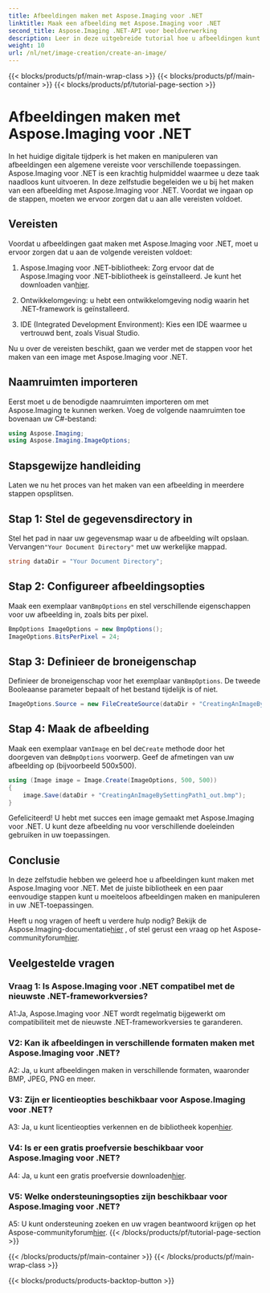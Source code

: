 ```yaml
---
title: Afbeeldingen maken met Aspose.Imaging voor .NET
linktitle: Maak een afbeelding met Aspose.Imaging voor .NET
second_title: Aspose.Imaging .NET-API voor beeldverwerking
description: Leer in deze uitgebreide tutorial hoe u afbeeldingen kunt maken met Aspose.Imaging voor .NET.
weight: 10
url: /nl/net/image-creation/create-an-image/
---
```


{{< blocks/products/pf/main-wrap-class >}}
{{< blocks/products/pf/main-container >}}
{{< blocks/products/pf/tutorial-page-section >}}

# Afbeeldingen maken met Aspose.Imaging voor .NET

In het huidige digitale tijdperk is het maken en manipuleren van afbeeldingen een algemene vereiste voor verschillende toepassingen. Aspose.Imaging voor .NET is een krachtig hulpmiddel waarmee u deze taak naadloos kunt uitvoeren. In deze zelfstudie begeleiden we u bij het maken van een afbeelding met Aspose.Imaging voor .NET. Voordat we ingaan op de stappen, moeten we ervoor zorgen dat u aan alle vereisten voldoet.

## Vereisten

Voordat u afbeeldingen gaat maken met Aspose.Imaging voor .NET, moet u ervoor zorgen dat u aan de volgende vereisten voldoet:

1. Aspose.Imaging voor .NET-bibliotheek: Zorg ervoor dat de Aspose.Imaging voor .NET-bibliotheek is geïnstalleerd. Je kunt het downloaden van[hier](https://releases.aspose.com/imaging/net/).

2. Ontwikkelomgeving: u hebt een ontwikkelomgeving nodig waarin het .NET-framework is geïnstalleerd.

3. IDE (Integrated Development Environment): Kies een IDE waarmee u vertrouwd bent, zoals Visual Studio.

Nu u over de vereisten beschikt, gaan we verder met de stappen voor het maken van een image met Aspose.Imaging voor .NET.

## Naamruimten importeren

Eerst moet u de benodigde naamruimten importeren om met Aspose.Imaging te kunnen werken. Voeg de volgende naamruimten toe bovenaan uw C#-bestand:


```csharp
using Aspose.Imaging;
using Aspose.Imaging.ImageOptions;
```

## Stapsgewijze handleiding

Laten we nu het proces van het maken van een afbeelding in meerdere stappen opsplitsen.

## Stap 1: Stel de gegevensdirectory in

 Stel het pad in naar uw gegevensmap waar u de afbeelding wilt opslaan. Vervangen`"Your Document Directory"` met uw werkelijke mappad.

```csharp
string dataDir = "Your Document Directory";
```

## Stap 2: Configureer afbeeldingsopties

 Maak een exemplaar van`BmpOptions` en stel verschillende eigenschappen voor uw afbeelding in, zoals bits per pixel.

```csharp
BmpOptions ImageOptions = new BmpOptions();
ImageOptions.BitsPerPixel = 24;
```

## Stap 3: Definieer de broneigenschap

Definieer de broneigenschap voor het exemplaar van`BmpOptions`. De tweede Booleaanse parameter bepaalt of het bestand tijdelijk is of niet.

```csharp
ImageOptions.Source = new FileCreateSource(dataDir + "CreatingAnImageBySettingPath_out.bmp", false);
```

## Stap 4: Maak de afbeelding

 Maak een exemplaar van`Image` en bel de`Create` methode door het doorgeven van de`BmpOptions` voorwerp. Geef de afmetingen van uw afbeelding op (bijvoorbeeld 500x500).

```csharp
using (Image image = Image.Create(ImageOptions, 500, 500))
{
    image.Save(dataDir + "CreatingAnImageBySettingPath1_out.bmp");
}
```

Gefeliciteerd! U hebt met succes een image gemaakt met Aspose.Imaging voor .NET. U kunt deze afbeelding nu voor verschillende doeleinden gebruiken in uw toepassingen.

## Conclusie

In deze zelfstudie hebben we geleerd hoe u afbeeldingen kunt maken met Aspose.Imaging voor .NET. Met de juiste bibliotheek en een paar eenvoudige stappen kunt u moeiteloos afbeeldingen maken en manipuleren in uw .NET-toepassingen.

 Heeft u nog vragen of heeft u verdere hulp nodig? Bekijk de Aspose.Imaging-documentatie[hier](https://reference.aspose.com/imaging/net/) , of stel gerust een vraag op het Aspose-communityforum[hier](https://forum.aspose.com/).

## Veelgestelde vragen

### Vraag 1: Is Aspose.Imaging voor .NET compatibel met de nieuwste .NET-frameworkversies?

A1:Ja, Aspose.Imaging voor .NET wordt regelmatig bijgewerkt om compatibiliteit met de nieuwste .NET-frameworkversies te garanderen.

### V2: Kan ik afbeeldingen in verschillende formaten maken met Aspose.Imaging voor .NET?

A2: Ja, u kunt afbeeldingen maken in verschillende formaten, waaronder BMP, JPEG, PNG en meer.

### V3: Zijn er licentieopties beschikbaar voor Aspose.Imaging voor .NET?

 A3: Ja, u kunt licentieopties verkennen en de bibliotheek kopen[hier](https://purchase.aspose.com/buy).

### V4: Is er een gratis proefversie beschikbaar voor Aspose.Imaging voor .NET?

 A4: Ja, u kunt een gratis proefversie downloaden[hier](https://releases.aspose.com/imaging/net/).

### V5: Welke ondersteuningsopties zijn beschikbaar voor Aspose.Imaging voor .NET?

 A5: U kunt ondersteuning zoeken en uw vragen beantwoord krijgen op het Aspose-communityforum[hier](https://forum.aspose.com/).
{{< /blocks/products/pf/tutorial-page-section >}}

{{< /blocks/products/pf/main-container >}}
{{< /blocks/products/pf/main-wrap-class >}}

{{< blocks/products/products-backtop-button >}}
